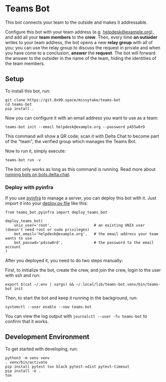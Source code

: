 # Teams Bot

This bot connects your team to the outside
and makes it addressable.

Configure this bot with your team address
(e.g. helpdesk@example.org),
and add all your **team members** to the **crew**.
Then,
every time **an outsider** writes to your team address,
the bot opens a new **relay group** with all of you;
you can use the relay group to discuss the request in private
and when you have come to a conclusion,
**answer** the **request**.
The bot will forward the answer to the outsider
in the name of the team,
hiding the identities of the team members.

## Setup

To install this bot,
run:

```
git clone https://git.0x90.space/missytake/teams-bot
cd teams-bot
pip install .
```

Now you can configure it
with an email address
you want to use as a team:

```
teams-bot init --email helpdesk@example.org --password p455w0rD
```

This command will show a QR code;
scan it with Delta Chat
to become part of the "team",
the verified group which manages the Teams Bot.

Now to run it,
simply execute:

```
teams-bot run -v
```

The bot only works as long as this command is running.
Read more about [running bots on
bots.delta.chat](https://bots.delta.chat/howto.html).


### Deploy with pyinfra

If you use [pyinfra](https://pyinfra.com/) to manage a server,
you can deploy this bot with it.
Just import it into your [deploy.py file](https://docs.pyinfra.com/en/2.x/getting-started.html#create-a-deploy) like this:

```
from teams_bot.pyinfra import deploy_teams_bot

deploy_teams_bot(
    unix_user='root',                   # an existing UNIX user (doesn't need root or sudo privileges)
    bot_email='helpdesk@example.org',   # the email address your team wants to use
    bot_passwd='p4ssw0rd',              # the password to the email account
)
```

After you deployed it,
you need to do two steps manually:

First,
to initialize the bot,
create the crew,
and join the crew,
login to the user with ssh
and run:

```
export $(cat ~/.env | xargs) && ~/.local/lib/teams-bot.venv/bin/teams-bot init
```

Then,
to start the bot
and keep it running in the background,
run:

```
systemctl --user enable --now teams-bot
```

You can view the log output
with `journalctl --user -fu teams-bot`
to confirm that it works.

## Development Environment

To get started with developing,
run:

```
python3 -m venv venv
. venv/bin/activate
pip install pytest tox black pytest-xdist pytest-timeout
pip install -e .
tox
```
